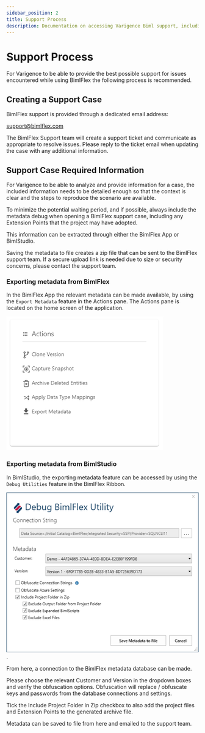 ```yaml
---
sidebar_position: 2
title: Support Process
description: Documentation on accessing Varigence Biml support, including creating a case and required information to be provided
---
```

# Support Process

For Varigence to be able to provide the best possible support for issues encountered while using BimlFlex the following process is recommended.

## Creating a Support Case

BimlFlex support is provided through a dedicated email address:

[support@bimlflex.com](mailto:support@bimlflex.com)

The BimlFlex Support team will create a support ticket and communicate as appropriate to resolve issues. Please reply to the ticket email when updating the case with any additional information.

## Support Case Required Information

For Varigence to be able to analyze and provide information for a case, the included information needs to be detailed enough so that the context is clear and the steps to reproduce the scenario are available.

To minimize the potential waiting period, and if possible, always include the metadata debug when opening a BimlFlex support case, including any Extension Points that the project may have adopted.

This information can be extracted through either the BimlFlex App or BimlStudio.

Saving the metadata to file creates a zip file that can be sent to the BimlFlex support team. If a secure upload link is needed due to size or security concerns, please contact the support team.

### Exporting metadata from BimlFlex

In the BimlFlex App the relevant metadata can be made available, by using the `Export Metadata` feature in the Actions pane. The Actions pane is located on the home screen of the application.

![Export Metadata](images/bimlflex-ss-v5-bimlflexapp-actions-pane.png "Export Metadata")

### Exporting metadata from BimlStudio

In BimlStudio, the exporting metadata feature can be accessed by using the `Debug Utilities` feature in the BimlFlex Ribbon.

![Debug Utilities](images/bimlflex-ss-v5-debug-bimlflex-utility.png "Debug Utilities").

From here, a connection to the BimlFlex metadata database can be made.

Please choose the relevant Customer and Version in the dropdown boxes and verify the obfuscation options. Obfuscation will replace / obfuscate keys and passwords from the database connections and settings.

Tick the Include Project Folder in Zip checkbox to also add the project files and Extension Points to the generated archive file.

Metadata can be saved to file from here and emailed to the support team.
